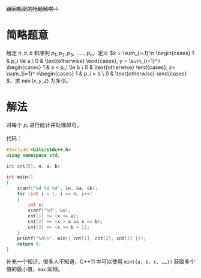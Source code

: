 ~~跟同机房的抢题解啦！~~

# 简略题意

给定 $n, a, b$ 和序列 $p_1, p_2, p_3, ……, p_n$，定义 $x = \sum_{i=1}^n \begin{cases} 1 & p_i \le a  \\ 0 & \text{otherwise} \end{cases}, y = \sum_{i=1}^n \begin{cases} 1 & a < p_i \le b \\ 0 & \text{otherwise} \end{cases}, z= \sum_{i=1}^ n\begin{cases} 1 & p_i > b \\ 0 & \text{otherwise} \end{cases} $，求 $\min(x,y,z)$ 为多少。

# 解法

对每个 $p_i$ 进行统计并处理即可。

代码：

```cpp
#include <bits/stdc++.h>
using namespace std;

int cnt[5], n, a, b;

int main()
{
    scanf("%d %d %d", &n, &a, &b);
    for (int i = 1; i <= n; i++)
    {
        int x;
        scanf("%d", &x);
        cnt[1] += (x <= a);
        cnt[2] += (x > a && x <= b);
        cnt[3] += (x >= b + 1);
    }
    printf("%d\n", min({ cnt[1], cnt[2], cnt[3] }));
    return 0;
}
```


补充一个知识，很多人不知道，C++11 中可以使用 `min({a, b, c, ……})` 获取多个值的最小值，`max` 同理。